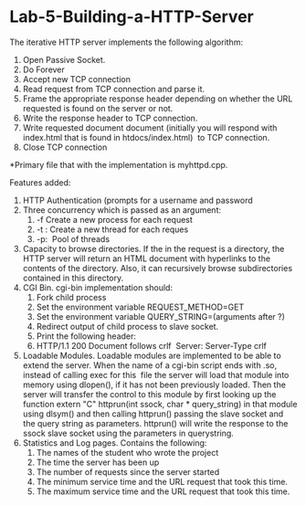 # Lab-5-Building-a-HTTP-Server

The iterative HTTP server implements the following algorithm:
1. Open Passive Socket.
2. Do Forever
3. Accept new TCP connection
4. Read request from TCP connection and parse it.
5. Frame the appropriate response header depending on whether the URL requested is found on the server or not.
6. Write the response header to TCP connection.
7. Write requested document document (initially you will respond with index.html that is found in htdocs/index.html)  to TCP connection.
8. Close TCP connection

*Primary file that with the implementation is myhttpd.cpp.

Features added:
1. HTTP Authentication (prompts for a username and password
2. Three concurrency which is passed as an argument:
    1. -f Create a new process for each request
    2. -t : Create a new thread for each reques
    3. -p:  Pool of threads
3. Capacity to browse directories.  If the <Document Requested> in the request is a directory, the HTTP server will return an HTML document with hyperlinks to the contents of the directory. Also, it can recursively browse subdirectories contained in this directory.
4. CGI Bin. cgi-bin implementation should:
    1. Fork child process
    2. Set the environment variable REQUEST_METHOD=GET
    3. Set the environment variable QUERY_STRING=(arguments after ?)
    4. Redirect output of child process to slave socket.
    5. Print the following header:
    6. HTTP/1.1 200 Document follows crlf  Server: Server-Type crlf
5. Loadable Modules. Loadable modules are implemented to be able to extend the server. When the name of a cgi-bin script ends with .so, instead of calling exec for this  file the server will load that module into memory using dlopen(), if it has not been previously loaded. Then the server will transfer the control to this module by first looking up the function extern "C" httprun(int ssock, char * query_string) in that module using dlsym() and then calling httprun() passing the slave socket and the query string as parameters. httprun() will write the response to the ssock slave socket using the parameters in querystring.
6. Statistics and Log pages. Contains the following:
    1. The names of the student who wrote the project
    2. The time the server has been up
    3. The number of requests since the server started
    4. The minimum service time and the URL request that took this time.
    5. The maximum service time and the URL request that took this time.

